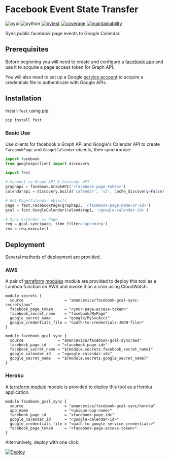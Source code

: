 # Facebook Event State Transfer

![pypi](https://img.shields.io/pypi/v/fest?color=yellow&logo=python&logoColor=eee&style=flat-square)
![python](https://img.shields.io/pypi/pyversions/fest?logo=python&logoColor=eee&style=flat-square)
[![pytest](https://img.shields.io/github/workflow/status/amancevice/fest/pytest?logo=github&style=flat-square)](https://github.com/amancevice/fest/actions)
[![coverage](https://img.shields.io/codeclimate/coverage/amancevice/fest?logo=code-climate&style=flat-square)](https://codeclimate.com/github/amancevice/fest/test_coverage)
[![maintainability](https://img.shields.io/codeclimate/maintainability/amancevice/fest?logo=code-climate&style=flat-square)](https://codeclimate.com/github/amancevice/fest/maintainability)

Sync public facebook page events to Google Calendar.

## Prerequisites

Before beginning you will need to create and configure a [facebook app](./docs/facebook.md#facebook) and use it to acquire a page access token for Graph API.

You will also need to set up a Google [service account](./docs/google.md#google) to acquire a credentials file to authenticate with Google APIs.

## Installation

Install `fest` using pip:

```bash
pip install fest
```

### Basic Use

Use clients for facebook's Graph API and Google's Calendar API to create `FacebookPage` and `GoogelCalendar` objects, then synchronize:

```python
import facebook
from googleapiclient import discovery

import fest

# Connect to Graph API & Calendar API
graphapi = facebook.GraphAPI('<facebook-page-token>')
calendarapi = discovery.build('calendar', 'v3', cache_discovery=False)

# Get Page/Calendar objects
page = fest.FacebookPage(graphapi, '<facebook-page-name-or-id>')
gcal = fest.GoogleCalendar(calendarapi, '<google-calendar-id>')

# Sync Calendar <= Page
req = gcal.sync(page, time_filter='upcoming')
res = req.execute()
```

## Deployment

Several methods of deployment are provided.

### AWS

A pair of [terraform](https://github.com/amancevice/terraform-aws-facebook-gcal-sync) [modules](https://github.com/amancevice/terraform-aws-facebook-gcal-sync-secrets) module are provided to deploy this tool as a Lambda function on AWS and invoke it on a cron using CloudWatch.

```hcl
module secrets {
  source                  = "amancevice/facebook-gcal-sync-secrets/aws"
  facebook_page_token     = "<your-page-access-token>"
  facebook_secret_name    = "facebook/MyPage"
  google_secret_name      = "google/MySvcAcct"
  google_credentials_file = "<path-to-credentials-JSON-file>"
}

module facebook_gcal_sync {
  source               = "amancevice/facebook-gcal-sync/aws"
  facebook_page_id     = "<facebook-page-id>"
  facebook_secret_name = "${module.secrets.facebook_secret_name}"
  google_calendar_id   = "<google-calendar-id>"
  google_secret_name   = "${module.secrets.google_secret_name}"
}
```

### Heroku

A [terraform module](https://github.com/amancevice/terraform-heroku-facebook-gcal-sync) module is provided to deploy this tool as a Heroku application.

```hcl
module facebook_gcal_sync {
  source                  = "amancevice/facebook-gcal-sync/heroku"
  app_name                = "<unique-app-name>"
  facebook_page_id        = "<facebook-page-id>"
  google_calendar_id      = "<google-calendar-id>"
  google_credentials_file = "<path-to-google-service-credentials>"
  facebook_page_token     = "<facebook-page-access-token>"
}
```


Alternatively, deploy with one click:

[![Deploy](https://www.herokucdn.com/deploy/button.svg)](https://heroku.com/deploy)
